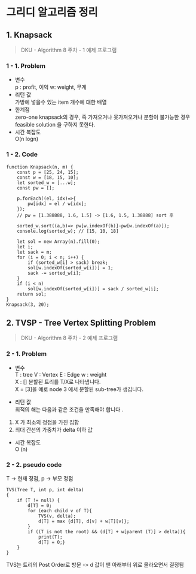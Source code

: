 # 그리디 알고리즘 정리 
## 1. Knapsack 
> DKU - Algorithm 8 주차 - 1 예제 프로그램 

### 1 - 1. Problem 
* 변수    
p : profit, 이익 w: weight, 무게
* 리턴 값    
가방에 넣을수 있는 item 개수에 대한 배열
* 한계점     
zero-one knapsack의 경우, 즉 가져오거나 못가져오거나 분할이 불가능한 경우 feasible solution 을 구하지 못한다.
* 시간 복잡도     
O(n logn)

### 1 - 2. Code 

```JS
function Knapsack(n, m) {
    const p = [25, 24, 15];
    const w = [18, 15, 10];
    let sorted_w = [...w];
    const pw = [];

    p.forEach((el, idx)=>{
        pw[idx] = el / w[idx];
    });
    // pw = [1.388888, 1.6, 1.5] -> [1.6, 1.5, 1.38888] sort 후

    sorted_w.sort((a,b)=> pw[w.indexOf(b)]-pw[w.indexOf(a)]);
    console.log(sorted_w); // [15, 10, 18]

    let sol = new Array(n).fill(0);
    let i;
    let sack = m;
    for (i = 0; i < n; i++) {
        if (sorted_w[i] > sack) break;
        sol[w.indexOf(sorted_w[i])] = 1;
        sack -= sorted_w[i];
    }
    if (i < n)
        sol[w.indexOf(sorted_w[i])] = sack / sorted_w[i];
    return sol;
}
Knapsack(3, 20);
```

## 2. TVSP - Tree Vertex Splitting Problem
> DKU - Algorithm 8 주차 - 2 예제 프로그램 
### 2 - 1. Problem 
* 변수     
T : tree V : Vertex E : Edge w : weight     
X : []
분할된 트리를 T/X로 나타냅니다.      
X = [3]을 예로 node 3 에서 분할된 sub-tree가 생깁니다.  


* 리턴 값     
최적의 해는 다음과 같은 조건을 만족해야 합니다 .
1. X 가 최소의 정점을 가진 집합
2. 최대 간선의 가중치가 delta 이하 값

* 시간 복잡도     
O (n)

### 2 - 2. pseudo code       
T -> 현재 정점, p -> 부모 정점
```$xslt
TVS(Tree T, int p, int delta)
{
    if (T != null) {
        d[T] = 0;
        for (each child v of T){
            TVS(v, delta);
            d[T] = max {d[T], d[v] + w[T][v]};
        }
        if ((T is not the root) && (d[T] + w[parent (T)] > delta)){
            print(T);
            d[T] = 0;}
    }
}
```

TVS는 트리의 Post Order로 방문 -> d 값이 맨 아래부터 위로 올라오면서 결정됨












# 